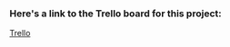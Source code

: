 ### Here's a link to the Trello board for this project:

[Trello](https://trello.com/b/nHn2ys7W/nht-virtual-hq)
